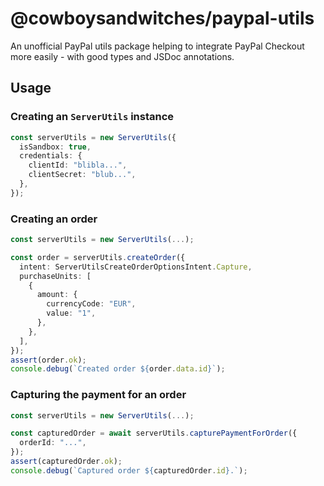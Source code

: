 # @cowboysandwitches/paypal-utils

An unofficial PayPal utils package helping to integrate PayPal Checkout more easily - with good types and JSDoc annotations.

## Usage

### Creating an `ServerUtils` instance

```typescript
const serverUtils = new ServerUtils({
  isSandbox: true,
  credentials: {
    clientId: "blibla...",
    clientSecret: "blub...",
  },
});
```

### Creating an order

```typescript
const serverUtils = new ServerUtils(...);

const order = serverUtils.createOrder({
  intent: ServerUtilsCreateOrderOptionsIntent.Capture,
  purchaseUnits: [
    {
      amount: {
        currencyCode: "EUR",
        value: "1",
      },
    },
  ],
});
assert(order.ok);
console.debug(`Created order ${order.data.id}`);
```

### Capturing the payment for an order

```typescript
const serverUtils = new ServerUtils(...);

const capturedOrder = await serverUtils.capturePaymentForOrder({
  orderId: "...",
});
assert(capturedOrder.ok);
console.debug(`Captured order ${capturedOrder.id}.`);
```
